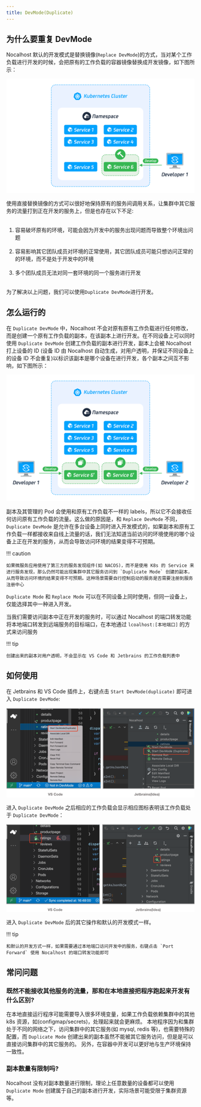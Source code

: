 ```yaml
---
title: DevMode(Duplicate)
---
```


## 为什么要重复 DevMode

Nocalhost 默认的开发模式是替换镜像(`Replace DevMode`)的方式，当对某个工作负载进行开发的时候，会把原有的工作负载的容器镜像替换成开发镜像，如下图所示：

![图片](../../img/develop-dup/replace-devmode.jpg)

使用直接替换镜像的方式可以很好地保持原有的服务间调用关系，让集群中其它服务的流量打到正在开发的服务上，但是也存在以下不足: <br></br>

1. 容易破坏原有的环境，可能会因为开发中的服务出现问题而导致整个环境出问题 <br></br>
2. 容易影响其它团队成员对环境的正常使用，其它团队成员可能只想访问正常的的环境，而不是处于开发中的环境 <br></br>
3. 多个团队成员无法对同一套环境的同一个服务进行开发 <br></br>

为了解决以上问题，我们可以使用`Duplicate DevMode`进行开发。

## 怎么运行的

在 `Duplicate DevMode` 中，Nocalhost 不会对原有原有工作负载进行任何修改，而是创建一个原有工作负载的副本，在该副本上进行开发。在不同设备上可以同时使用 `Duplicate DevMode` 创建工作负载的副本进行开发，副本上会被 Nocalhost 打上设备的 ID (设备 ID 由 Nocalhost 自动生成，对用户透明，并保证不同设备上的设备 ID 不会重复)以标识该副本是哪个设备在进行开发，各个副本之间互不影响，如下图所示：

![图片](../../img/develop-dup/duplicate-devmode.jpg)

副本及其管理的 Pod 会使用和原有工作负载不一样的 labels，所以它不会接收任何访问原有工作负载的流量。这么做的原因是，和 `Replace DevMode` 不同，`Duplicate DevMode` 是允许在多台设备上同时进入开发模式的，如果副本和原有工作负载一样都接收来自线上流量的话，我们无法知道当前访问的环境使用的哪个设备上正在开发的服务，从而会导致访问环境的结果变得不可预期。

!!! caution

    如果微服务应用使用了第三方的服务发现组件(如 NACOS)，而不是使用 K8s 的 Service 来进行服务发现，那么仍然可能出现集群中其它服务访问到 `Duplicate Mode` 创建的副本，从而导致访问环境的结果变得不可预期。这种场景需要自行控制启动的服务是否需要注册到服务注册中心

`Duplicate Mode` 和 `Replace Mode` 可以在不同设备上同时使用，但同一设备上，仅能选择其中一种进入开发。

当我们需要访问副本中正在开发的服务时，可以通过 Nocalhost 的端口转发功能将本地端口转发到远端服务的目标端口，在本地通过 `lcoalhost:[本地端口]` 的方式来访问服务

!!! tip

    创建出来的副本对用户透明，不会显示在 VS Code 和 Jetbrains 的工作负载列表中

## 如何使用

在 Jetbrains 和 VS Code 插件上，右键点击 `Start DevMode(duplicate)` 即可进入 `Duplicate DevMode`:

![图片](../../img/develop-dup/start-duplicate-devmode.png)

进入 `Duplicate DevMode` 之后相应的工作负载会显示相应图标表明该工作负载处于 `Duplicate DevMode`：

![图片](../../img/develop-dup/duplicate-devmode-status.png)

进入 `Duplicate DevMode` 后的其它操作和默认的开发模式一样。

!!! tip

    和默认的开发方式一样，如果需要通过本地端口访问开发中的服务，右键点击 `Port Forward` 使用 Nocalhost 的端口转发功能即可

## 常问问题

### 既然不能接收其他服务的流量，那和在本地直接把程序跑起来开发有什么区别?

在本地直接运行程序可能需要导入很多环境变量，如果工作负载依赖集群中的其他 k8s 资源，如(configmap/secrets)，处理起来就会更麻烦。
本地程序因为和集群处于不同的网络之下，访问集群中的其它服务(如 mysql, redis 等)，也需要特殊的配置，而 `Duplicate Mode` 创建出来的副本虽然不能被其它服务访问，但是是可以直接访问集群中的其它服务的。
另外，在容器中开发可以更好地与生产环境保持一致性。

### 副本数量有限制吗?

Nocalhost 没有对副本数量进行限制，理论上任意数量的设备都可以使用 `Duplicate Mode` 创建属于自己的副本进行开发，实际场景可能受限于集群资源等。
